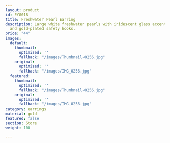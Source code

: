 ```yaml
---
layout: product
id: EYG018
title: Freshwater Pearl Earring
description: Large white freshwater pearls with iridescent glass accent tube beads
  and gold-plated safety hooks.
price: "44"
images:
  default:
    thumbnail:
      optimized: ''
      fallback: "/images/Thumbnail-0256.jpg"
    original:
      optimized: ''
      fallback: "/images/IMG_0256.jpg"
  featured:
    thumbnail:
      optimized: ''
      fallback: "/images/Thumbnail-0256.jpg"
    original:
      optimized: ''
      fallback: "/images/IMG_0256.jpg"
category: earrings
material: gold
featured: false
section: Store
weight: 100

---
```

